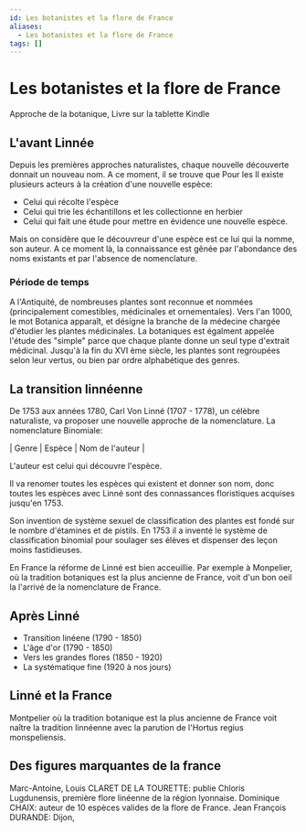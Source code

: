 ```yaml
---
id: Les botanistes et la flore de France
aliases:
  - Les botanistes et la flore de France
tags: []
---
```


# Les botanistes et la flore de France
Approche de la botanique, Livre sur la tablette Kindle

## L'avant Linnée
Depuis les premières approches naturalistes, chaque nouvelle découverte donnait un nouveau nom.
A ce moment, il se trouve que Pour les 
Il existe plusieurs acteurs à la création d'une nouvelle espèce:
- Celui qui récolte l'espèce 
- Celui qui trie les échantillons et les collectionne en herbier
- Celui qui fait une étude pour mettre en évidence une nouvelle espèce. 

Mais on considère que le découvreur d'une espèce est ce lui qui la nomme, son auteur. 
A ce moment là, la connaissance est gênée par l'abondance des noms existants et par l'absence de nomenclature. 

### Période de temps
A l'Antiquité, de nombreuses plantes sont reconnue et nommées (principalement comestibles, médicinales et ornementales).
Vers l'an 1000, le mot Botanica apparaît, et désigne la branche de la médecine chargée d'étudier les plantes médicinales.
La botaniques est égalment appelée l'étude des "simple" parce que chaque plante donne un seul type d'extrait médicinal.
Jusqu'à la fin du XVI ème siècle, les plantes sont regroupées selon leur vertus, ou bien par ordre alphabétique des genres.


## La transition linnéenne 
De 1753 aux années 1780, Carl Von Linné (1707 - 1778), un célèbre naturaliste, va proposer une nouvelle approche de la nomenclature.
La nomenclature Binomiale:

| Genre | Espèce | Nom de l'auteur |

L'auteur est celui qui découvre l'espèce. 

Il va renomer toutes les espèces qui existent et donner son nom, donc toutes les espèces avec Linné sont des connassances floristiques acquises jusqu'en 1753. 

Son invention de système sexuel de classification des plantes est fondé sur le nombre d'étamines et de pistils.
En 1753 il a inventé le système de classification binomial pour soulager ses élèves et dispenser des leçon moins fastidieuses.

En France la réforme de Linné est bien acceuillie. 
Par exemple à Monpelier, où la tradition botaniques est la plus ancienne de France, voit d'un bon oeil la l'arrivé de la nomenclature de France. 

## Après Linné
- Transition linéene (1790 - 1850)
- L'âge d'or (1790 - 1850)
- Vers les grandes flores (1850 - 1920)
- La systématique fine (1920 à nos jours)

## Linné et la France 
Montpelier où la tradition botanique est la plus ancienne de France voit naître la tradition linnéenne avec la parution de l'Hortus regius monspeliensis.

## Des figures marquantes de la france
Marc-Antoine, Louis CLARET DE LA TOURETTE: publie Chloris Lugdunensis, première flore linéenne de la région lyonnaise. 
Dominique CHAIX: auteur de 10 espèces valides de la flore de France.
Jean François DURANDE: Dijon, 
